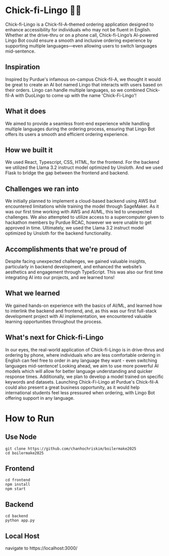 # Chick-fi-Lingo 🐔🍟

Chick-fi-Lingo is a Chick-fil-A-themed ordering application designed to enhance accessibility for individuals who may not be fluent in English. Whether at the drive-thru or on a phone call, Chick-fi-Lingo’s AI-powered Lingo Bot could ensure a smooth and inclusive ordering experience by supporting multiple languages—even allowing users to switch languages mid-sentence. 

## Inspiration
Inspired by Purdue's infamous on-campus Chick-fil-A, we thought it would be great to create an AI bot named Lingo that interacts with users based on their orders. Lingo can handle multiple languages, so we combined Chick-fil-A with DuoLingo to come up with the name 'Chick-Fi-Lingo'!

## What it does
We aimed to provide a seamless front-end experience while handling multiple languages during the ordering process, ensuring that Lingo Bot offers its users a smooth and efficient ordering experience.

## How we built it
We used React, Typescript, CSS, HTML, for the frontend. For the backend we utilized the Llama 3.2 instruct model optimized by Unsloth. And we used Flask to bridge the gap between the frontend and backend.

## Challenges we ran into
We initially planned to implement a cloud-based backend using AWS but encountered limitations while training the model through SageMaker. As it was our first time working with AWS and AI/ML, this led to unexpected challenges. We also attempted to utilize access to a supercomputer given to hackathon members by Purdue RCAC, however we were unable to get approved in time. Ultimately, we used the Llama 3.2 instruct model optimized by Unsloth for the backend functionality.

## Accomplishments that we're proud of
Despite facing unexpected challenges, we gained valuable insights, particularly in backend development, and enhanced the website’s aesthetics and engagement through TypeScript. This was also our first time integrating AI into our projects, and we learned tons!

## What we learned
We gained hands-on experience with the basics of AI/ML, and learned how to interlink the backend and frontend, and, as this was our first full-stack development project with AI implementation, we encountered valuable learning opportunities throughout the process.

## What's next for Chick-fi-Lingo
In our eyes, the real-world application of Chick-fi-Lingo is in drive-thrus and ordering by phone, where individuals who are less comfortable ordering in English can feel free to order in any language they want - even switching languages mid-sentence! Looking ahead, we aim to use more powerful AI models which will allow for better language understanding and quicker response times. Additionally, we plan to develop a model trained on specific keywords and datasets. Launching Chick-Fi-Lingo at Purdue's Chick-fil-A could also present a great business opportunity, as it would help international students feel less pressured when ordering, with Lingo Bot offering support in any language.

# How to Run
## Use Node 
```
git clone https://github.com/chanhochriskim/boilermake2025
cd boilermake2025
```

## Frontend
```
cd frontend
npm install
npm start
```

## Backend
```
cd backend
python app.py
```

## Local Host
navigate to https://localhost:3000/
